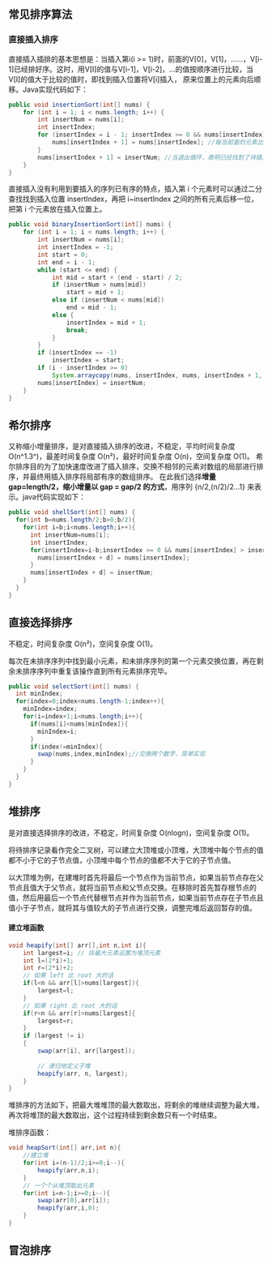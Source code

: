 ## 常见排序算法

### 直接插入排序
直接插入插排的基本思想是：当插入第i(i >= 1)时，前面的V[0]，V[1]，……，V[i-1]已经排好序。这时，用V[I]的值与V[i-1]，V[i-2]，…的值按顺序进行比较，当V[I]的值大于比较的值时，即找到插入位置将V[i]插入，
原来位置上的元素向后顺移。Java实现代码如下：
```Java
public void insertionSort(int[] nums) {
    for (int i = 1; i < nums.length; i++) {
        int insertNum = nums[i];
        int insertIndex;
        for (insertIndex = i - 1; insertIndex >= 0 && nums[insertIndex] > insertNum; insertIndex--) {
            nums[insertIndex + 1] = nums[insertIndex]; //每当前面的元素比待插入元素大，就向后移动
        }
        nums[insertIndex + 1] = insertNum; //当退出循环，表明已经找到了待插入位置，即index + 1
    }
}
```
直接插入没有利用到要插入的序列已有序的特点，插入第 i 个元素时可以通过二分查找找到插入位置 insertIndex，再把 i~insertIndex 之间的所有元素后移一位，把第 i 个元素放在插入位置上。
```Java
public void binaryInsertionSort(int[] nums) {
    for (int i = 1; i < nums.length; i++) {
        int insertNum = nums[i];
        int insertIndex = -1;
        int start = 0;
        int end = i - 1;
        while (start <= end) {
            int mid = start + (end - start) / 2;
            if (insertNum > nums[mid])
                start = mid + 1;
            else if (insertNum < nums[mid])
                end = mid - 1;
            else {
                insertIndex = mid + 1;
                break;
            }
        }
        if (insertIndex == -1)
            insertIndex = start;
        if (i - insertIndex >= 0)
            System.arraycopy(nums, insertIndex, nums, insertIndex + 1, i - insertIndex);
        nums[insertIndex] = insertNum;
    }
}
```
## 希尔排序
又称缩小增量排序，是对直接插入排序的改进，不稳定，平均时间复杂度 O(n^1.3^)，最差时间复杂度 O(n²)，最好时间复杂度 O(n)，空间复杂度 O(1)。
希尔排序目的为了加快速度改进了插入排序，交换不相邻的元素对数组的局部进行排序，并最终用插入排序将局部有序的数组排序。
在此我们选择**增量 gap=length/2，缩小增量以 gap = gap/2 的方式**，用序列 {n/2,(n/2)/2...1} 来表示。java代码实现如下：
```Java
public void shellSort(int[] nums) {
  for(int b=nums.length/2;b>0;b/2){
    for(int i=b;i<nums.length;i++){
      int insertNum=nums[i];
      int insertIndex;
      for(insertIndex=i-b;insertIndex >= 0 && nums[insertIndex] > insertNum; insertIndex-=b){
        nums[insertIndex + d] = nums[insertIndex];
      }
      nums[insertIndex + d] = insertNum;
    }
  }
}
```
## 直接选择排序
不稳定，时间复杂度 O(n²)，空间复杂度 O(1)。

每次在未排序序列中找到最小元素，和未排序序列的第一个元素交换位置，再在剩余未排序序列中重复该操作直到所有元素排序完毕。
```Java
public void selectSort(int[] nums) {
  int minIndex;
  for(index=0;index<nums.length-1;index++){
    minIndex=index;
    for(i=index+1;i<nums.length;i++){
      if(nums[i]<nums[minIndex]){
        minIndex=i;
      }
      if(index!=minIndex){
        swap(nums,index,minIndex);//交换两个数字，简单实现
      }
    }
  }
}

```
## 堆排序
是对直接选择排序的改进，不稳定，时间复杂度 O(nlogn)，空间复杂度 O(1)。

将待排序记录看作完全二叉树，可以建立大顶堆或小顶堆，大顶堆中每个节点的值都不小于它的子节点值，小顶堆中每个节点的值都不大于它的子节点值。

以大顶堆为例，在建堆时首先将最后一个节点作为当前节点，如果当前节点存在父节点且值大于父节点，就将当前节点和父节点交换。在移除时首先暂存根节点的值，然后用最后一个节点代替根节点并作为当前节点，如果当前节点存在子节点且值小于子节点，就将其与值较大的子节点进行交换，调整完堆后返回暂存的值。
#### 建立堆函数
```Java
void heapify(int[] arr[],int n,int i){
    int largest=i; // 将最大元素设置为堆顶元素
    int l=(2*i)+1;
    int r=(2*i)+2;
    // 如果 left 比 root 大的话
    if(l<n && arr[l]>nums[largest]){
        largest=l;
    }
    // 如果 right 比 root 大的话
    if(r<n && arr[r]>nums[largest]{
        largest=r;
    }
    if (largest != i) 
    { 
        swap(arr[i], arr[largest]); 
  
        // 递归地定义子堆
        heapify(arr, n, largest); 
    } 
}
```
堆排序的方法如下，把最大堆堆顶的最大数取出，将剩余的堆继续调整为最大堆，再次将堆顶的最大数取出，这个过程持续到剩余数只有一个时结束。

堆排序函数：
```Java
void heapSort(int[] arr,int n){
    //建立堆
    for(int i=(n-1)/2;i>=0;i--){
        heapify(arr,n,i);
    }
    // 一个个从堆顶取出元素
    for(int i=n-1;i>=0;i--){
        swap(arr[0],arr[i]);
        heapify(arr,i,0);
    }
}
```

## 冒泡排序
